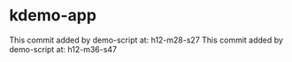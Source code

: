 # kdemo-app
This commit added by demo-script at:  h12-m28-s27
This commit added by demo-script at:  h12-m36-s47
